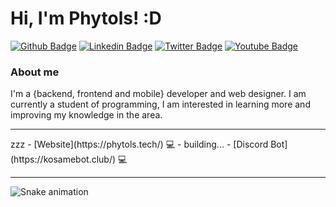 # Hi, I'm Phytols! :D

[![Github Badge](https://img.shields.io/badge/-Github-000?style=flat-square&logo=Github&logoColor=white&link=https://github.com/devPhytols)](https://github.com/devPhytols)
[![Linkedin Badge](https://img.shields.io/badge/-LinkedIn-blue?style=flat-square&logo=Linkedin&logoColor=white&link=)](#)
[![Twitter Badge](https://img.shields.io/badge/-Twitter-1ca0f1?style=flat-square&labelColor=1ca0f1&logo=twitter&logoColor=white&link=)](#)
[![Youtube Badge](https://img.shields.io/badge/-YouTube-ff0000?style=flat-square&labelColor=ff0000&logo=youtube&logoColor=white&link=)](#)

### About me
I'm a {backend, frontend and mobile} developer and web designer.
I am currently a student of programming, I am interested in learning more and improving my knowledge in the area.

<hr>
zzz
- [Website](https://phytols.tech/) 💻 - building...
- [Discord Bot](https://kosamebot.club/) 💻

<hr>
 
![Snake animation](https://github.com/devPhytols/devPhytols/blob/output/github-contribution-grid-snake.svg)
